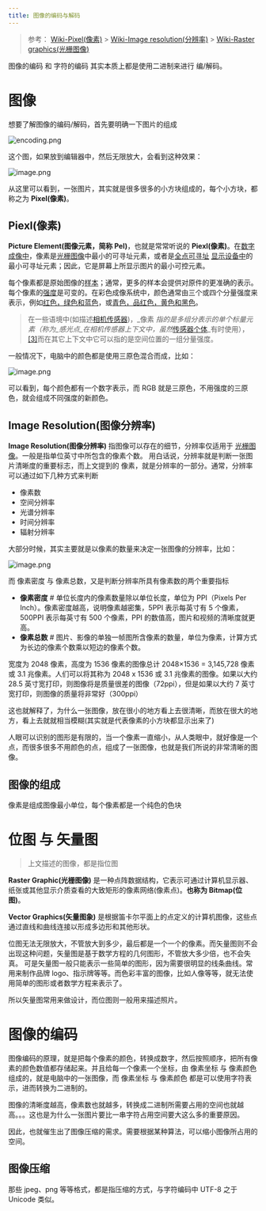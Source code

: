 ```yaml
---
title: 图像的编码与解码
---
```


> 参考： [Wiki-Pixel(像素)](https://en.wikipedia.org/wiki/Pixel) > [Wiki-Image resolution(分辨率)](https://en.wikipedia.org/wiki/Image_resolution) > [Wiki-Raster graphics(光栅图像)](https://en.wikipedia.org/wiki/Raster_graphics)

图像的编码 和 字符的编码 其实本质上都是使用二进制来进行 编/解码。

# 图像

想要了解图像的编码/解码，首先要明确一下图片的组成

![encoding.png](https://notes-learning.oss-cn-beijing.aliyuncs.com/azfrs3/1616478942730-94a24042-83ae-40c0-865a-d13c1164c61b.png)

这个图，如果放到编辑器中，然后无限放大，会看到这种效果：

![image.png](https://notes-learning.oss-cn-beijing.aliyuncs.com/azfrs3/1616478986453-7a25a9b3-f527-4491-b565-9154ca324d7f.png)

从这里可以看到，一张图片，其实就是很多很多的小方块组成的，每个小方块，都称之为 **Pixel(像素)**。

## Piexl(像素)

**Picture Element(图像元素，简称 Pel)**，也就是常常听说的 **Piexl(像素)**。在[数字成像中](https://en.wikipedia.org/wiki/Digital_imaging)，像素是[光栅图像](https://en.wikipedia.org/wiki/Raster_graphics)中最小的可寻址元素，或者是[全点可寻址](https://en.wikipedia.org/wiki/All_points_addressable) [显示设备中](https://en.wikipedia.org/wiki/Display_device)的最小可寻址元素；因此，它是屏幕上所显示图片的最小可控元素。

每个像素都是原始图像的[样本](<https://en.wikipedia.org/wiki/Sampling_(signal_processing)>)；通常，更多的样本会提供对原件的更准确的表示。每个像素的[强度](<https://en.wikipedia.org/wiki/Intensity_(physics)>)是可变的。在彩色成像系统中，颜色通常由三个或四个分量强度来表示，例如[红色，绿色和蓝色](https://en.wikipedia.org/wiki/RGB_color_model)，或[青色，品红色，黄色和黑色](https://en.wikipedia.org/wiki/CMYK_color_model)。

> 在一些语境中(如描述[相机传感器](https://en.wikipedia.org/wiki/Camera_sensor))，\_像素 _指的是多组分表示的单个标量元素（称为\_感光点\_在相机传感器上下文中，虽然_[传感器个体](https://en.wiktionary.org/wiki/sensel)\_有时使用），[\[3\]](https://en.wikipedia.org/wiki/Pixel#cite_note-3)而在其它上下文中它可以指的是空间位置的一组分量强度。

一般情况下，电脑中的颜色都是使用三原色混合而成，比如：

![image.png](https://notes-learning.oss-cn-beijing.aliyuncs.com/azfrs3/1616548024130-3762a0c9-6f90-4c9a-811b-e5dc6203bf0e.png)

可以看到，每个颜色都有一个数字表示，而 RGB 就是三原色，不用强度的三原色，就会组成不同强度的新颜色。

## Image Resolution(图像分辨率)

**Image Resolution(图像分辨率)** 指图像可以存在的细节，分辨率仅适用于 [光栅图像](https://en.wikipedia.org/wiki/Raster_graphics)。一般是指单位英寸中所包含的像素个数。
用白话说，分辨率就是判断一张图片清晰度的重要标志，而上文提到的 像素，就是分辨率的一部分。通常，分辨率可以通过如下几种方式来判断

- 像素数
- 空间分辨率
- 光谱分辨率
- 时间分辨率
- 辐射分辨率

大部分时候，其实主要就是以像素的数量来决定一张图像的分辨率，比如：

![image.png](https://notes-learning.oss-cn-beijing.aliyuncs.com/azfrs3/1616547515643-ebb48cfe-1919-453c-96d5-02d3b173118b.png)

而 像素密度 与 像素总数，又是判断分辨率所具有像素数的两个重要指标

- **像素密度** # 单位长度内的像素数量除以单位长度，单位为 PPI（Pixels Per Inch）。像素密度越高，说明像素越密集，5PPI 表示每英寸有 5 个像素，500PPI 表示每英寸有 500 个像素，PPI 的数值高，图片和视频的清晰度就更高。
- **像素总数** # 图片、影像的单独一帧图所含像素的数量，单位为像素，计算方式为长边的像素个数乘以短边的像素个数。

宽度为 2048 像素，高度为 1536 像素的图像总计 2048×1536 = 3,145,728 像素或 3.1 兆像素。人们可以将其称为 2048 x 1536 或 3.1 兆像素的图像。如果以大约 28.5 英寸宽打印，则图像将是质量很差的图像（72ppi），但是如果以大约 7 英寸宽打印，则图像的质量将非常好（300ppi）

这也就解释了，为什么一张图像，放在很小的地方看上去很清晰，而放在很大的地方，看上去就就相当模糊(其实就是代表像素的小方块都显示出来了)

人眼可以识别的图形是有限的，当一个像素一直缩小，从人类眼中，就好像是一个点，而很多很多不用颜色的点，组成了一张图像，也就是我们所说的非常清晰的图像。

## 图像的组成

像素是组成图像最小单位，每个像素都是一个纯色的色块

# 位图 与 矢量图

> 上文描述的图像，都是指位图

**Raster Graphic(光栅图像)** 是一种点阵数据结构，它表示可通过计算机显示器、纸张或其他显示介质查看的大致矩形的像素网络(像素点)。**也称为 Bitmap(位图)**。

**Vector Graphics(矢量图象)** 是根据笛卡尔平面上的点定义的计算机图像，这些点通过直线和曲线连接以形成多边形和其他形状。

位图无法无限放大，不管放大到多少，最后都是一个一个的像素。而矢量图则不会出现这种问题，矢量图是基于数学方程的几何图形，不管放大多少倍，也不会失真。
可是矢量图一般只能表示一些简单的图形，因为需要很明显的线条曲线。常用来制作品牌 logo、指示牌等等。而色彩丰富的图像，比如人像等等，就无法使用简单的图形或者数学方程来表示了。

所以矢量图常用来做设计，而位图则一般用来描述照片。

# 图像的编码

图像编码的原理，就是把每个像素的颜色，转换成数字，然后按照顺序，把所有像素的颜色数值都存储起来。并且给每一个像素一个坐标，由 像素坐标 与 像素颜色 组成的，就是电脑中的一张图像，而 像素坐标 与 像素颜色 都是可以使用字符表示，进而转换为二进制的。

图像的清晰度越高，像素数也就越多，转换成二进制所需要占用的空间也就越高。。。这也是为什么一张图片要比一串字符占用空间要大这么多的重要原因。

因此，也就催生出了图像压缩的需求。需要根据某种算法，可以缩小图像所占用的空间。

## 图像压缩

那些 jpeg、png 等等格式，都是指压缩的方式，与字符编码中 UTF-8 之于 Unicode 类似。
